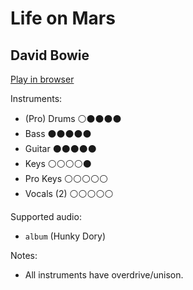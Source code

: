 # Life on Mars

## David Bowie


[Play in browser](http://pages.cs.wisc.edu/~tolly/customs/?title=life-on-mars&artist=david-bowie)

Instruments:

  * (Pro) Drums ⚪️⚫️⚫️⚫️⚫️
  * Bass ⚫️⚫️⚫️⚫️⚫️
  * Guitar ⚫️⚫️⚫️⚫️⚫️
  * Keys ⚪️⚪️⚪️⚪️⚫️
  * Pro Keys ⚪️⚪️⚪️⚪️⚪️
  * Vocals (2) ⚪️⚪️⚪️⚪️⚪️

Supported audio:

  * `album` (Hunky Dory)

Notes:

  * All instruments have overdrive/unison.


